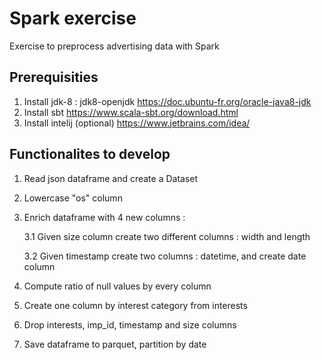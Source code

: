 # Spark exercise 

Exercise to preprocess advertising data with Spark

## Prerequisities

1. Install jdk-8 : jdk8-openjdk https://doc.ubuntu-fr.org/oracle-java8-jdk 
2. Install sbt https://www.scala-sbt.org/download.html
3. Install intelij (optional) https://www.jetbrains.com/idea/

## Functionalites to develop

1. Read json dataframe and create a Dataset
2. Lowercase "os" column 
3. Enrich dataframe with 4 new columns : 
   
    3.1 Given size column create two different columns : width and length
   
    3.2 Given timestamp create two columns : datetime, and create date column 
4. Compute ratio of null values by every column
5. Create one column by interest category from interests
6. Drop interests, imp_id, timestamp and size columns
7. Save dataframe to parquet, partition by date